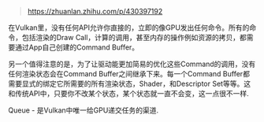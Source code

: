 > https://zhuanlan.zhihu.com/p/430397192
>
在Vulkan里，没有任何API允许你直接的，立即的像GPU发出任何命令。所有的命令，包括渲染的Draw Call，计算的调用，甚至内存的操作例如资源的拷贝，都需要通过App自己创建的Command Buffer。

另一个值得注意的是，为了让驱动能更加简易的优化这些Command的调用，没有任何渲染状态会在Command Buffer之间继承下来。每一个Command Buffer都需要显式的绑定它所需要的所有渲染状态，Shader，和Descriptor Set等等。这和传统API中，只要你不改某个状态，某个状态就一直不会变，这一点很不一样.

Queue - 是Vulkan中唯一给GPU递交任务的渠道.